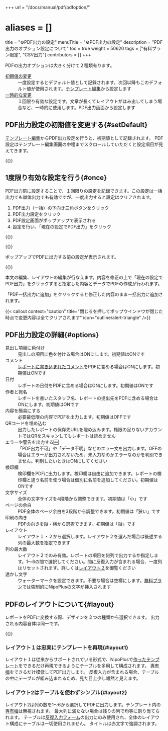 +++
url = "/docs/manual/pdf/pdfoption/"
# aliases = []
title = "⚙️PDF出力の設定"
menuTitle = "⚙️PDF出力の設定"
description = "PDF出力のオプション設定について"
toc = true
weight = 50620
tags = ["有料プラン限定", "CSV出力"]
contributors = []
+++

PDFの出力オプションは大きく分けて２種類有ります。

<dl class="basic">
<dt><a href="#setDefault">初期値の変更</a></dt>
<dd>一度設定するとデフォルト値として記録されます。次回以降もこのデフォルト値が使用されます。<a href="/docs/manual/initial-setting/template/make/#pdf">テンプレート編集</a>から設定します</dd>
<dt><a href="#once">一時的な変更</a></dt>
<dd>１回限り有効な設定です。文章が長くてレイアウトがはみ出してしまう場合など、一時的に使用します。PDF出力画面から設定します</dd>
</dl>

## PDF出力設定の初期値を変更する{#setDefault}

[テンプレート編集](/docs/manual/initial-setting/template/make/#pdf)からPDF出力設定を行うと、初期値として記録されます。
PDF設定はテンプレート編集画面の中程までスクロールしていただくと設定項目が見えてきます。

{{<icatch filename="img/pdf-setting-ini" msg="レポートのPDF出力時の設定画面は折りたたまれているためクリックで展開します">}}

## 1度限り有効な設定を行う{#once}

PDF出力前に設定することで、１回限りの設定を記録できます。この設定は一括出力でも単体出力でも有効ですが、一度出力すると設定はクリアされます。

1. PDF出力（一括）の下向き三角ボタンをクリック
1. PDF出力設定をクリック
1. PDF設定画面がポップアップで表示される
1. 設定を行い、「現在の設定でPDF出力」をクリック

{{<icatch filename="img/pdf-option" msg="PDF出力の設定が可能です。この設定は１回きりの使い捨て。永続保存はできません" alice="ok">}}

{{<nextArrow>}}

ポップアップでPDFに出力する前の設定が表示されます。

{{<icatch filename="img/pdf-setting" msg="余白など以外にも実は本文も書き換えできます。つまり【のり弁■■■】みたいにもできます">}}

本文の編集、レイアウトの編集が行なえます。内容を修正の上で「現在の設定でPDF出力」をクリックすると指定した内容とデータでPDFの作成が行われます。

「PDF一括出力に追加」をクリックすると修正した内容のまま一括出力に追加されます。

{{< callout context="caution" title="閉じるを押してポップウインドウが閉じた時点で変更内容は全てクリアされます" icon="outline/alert-triangle" />}}

## PDF出力設定の詳細{#options}

<dl class="basic">
<dt>見出し項目に色付け</dt>
<dd>見出しの項目に色を付ける場合はONにします。初期値はONです</dd>
<dt>コメント</dt>
<dd><a href="/docs/manual/read-report/state/#comment">レポートに書き込まれたコメント</a>をPDFに含める場合はONにします。初期値はONです</dd>
<dt>日付</dt>
<dd>レポートの日付をPDFに含める場合はONにします。初期値はONです</dd>
<dt>作者と宛名</dt>
<dd>レポートを書いたスタッフ名、レポートの提出先をPDFに含める場合はONにします。初期値はONです</dd>
<dt>内容を簡易にする</dt>
<dd>必要最低限の内容でPDFを出力します。初期値はOFFです</dd>
<dt>QRコードを埋め込む</dt>
<dd>出力したレポートの保存先URLを埋め込みます。権限の足りないアカウントではQRをスキャンしてもレポートは読めません</dd>
<dt>エラーや警告を出力する🆕</dt>
<dd>「PDF出力不可」や「データ不明」などのエラー文を出力します。OFFの場合はエラーが出力されないため、未入力なのかエラーなのかを判別できません。判別したいときはONにしてください</dd>
<dt>検印欄</dt>
<dd>検印欄をPDFに出力します。検印欄は自由に追加できます。レポートの検印欄と違う名前を使う場合は個別に名前を追加してください。初期値はONです</dd>
<dt>文字サイズ</dt>
<dd>全体の文字サイズを4段階から調整できます。初期値は「小」です</dd>
<dt>ページの余白</dt>
<dd>PDF全体のページ余白を3段階から調整できます。初期値は「狭い」です</dd>
<dt>印刷の向き</dt>
<dd>PDFの向きを縦・横から選択できます。初期値は「縦」です</dd>
<dt>レイアウト</dt>
<dd>レイアウト１・２から選択します。レイアウト２を選んだ場合は後述する列の最大数を指定できます</dd>
<dt>列の最大数</dt>
<dd>レイアウト２でのみ有効。レポートの項目を何列で出力するか指定します。1〜6の間で選択してください。間に反復入力が含まれる場合、一度列はリセットされます。詳しくは<a href="#layout2">レイアウト２</a>を御覧ください</dd>
<dt>透かし文字</dt>
<dd>ウォーターマークを設定できます。不要な場合は空欄にします。<a href="/docs/price/_about/#free">無料プラン</a>では強制的にNipoPlusの文字が挿入されます</dd>
</dl>

## PDFのレイアウトについて{#layout}

レポートをPDFに変換する際、デザインを２つの種類から選択できます。 出力される内容自体は同一です。

{{<iTablet filename="img/pdf" msg="同じレポートを異なるレイアウトで出力したよ"  alice="ok">}}

### レイアウト１は忠実にテンプレートを再現{#layout1}

レイアウト１は従来からサポートされている形式で、NipoPlusで[作ったテンプレート](/docs/manual/initial-setting/template/make/)をできるだけ再現できるようにテーブルを多用して構成されます。
[専有幅](/docs/manual/initial-setting/template/make/#width)をできるだけ模倣してPDF出力します。
反復入力が含まれる場合、テーブルの中にテーブルが組み込まれるため、見た目上少し雑然と見えます。

### レイアウト2はテーブルを使わずシンプル{#layout2}

レイアウト2は列の数を1〜6から選択してPDFに出力します。テンプレート内の[専有幅](/docs/manual/initial-setting/template/make/#width)は無視されます。
最大列に満たない場合は残りの列で均等に割り当てられます。
テーブルは[反復入力フォーム](/docs/manual/initial-setting/template/array/)の出力にのみ使用され、全体のレイアウト構成にテーブルは一切使用されません。
タイトルは赤文字で強調されます。
